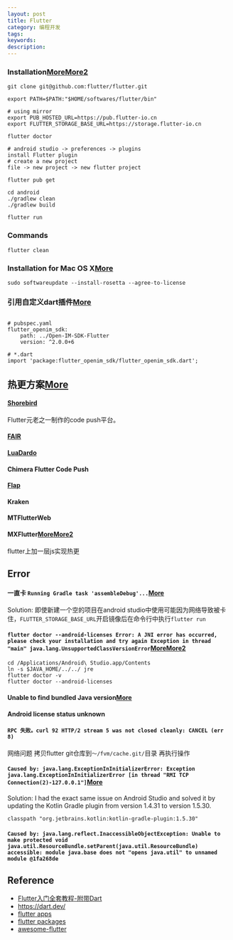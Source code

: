 ```yaml
---
layout: post
title: Flutter
category: 编程开发
tags: 
keywords: 
description: 
---
```



### Installation[More](https://jingyan.baidu.com/article/e75aca855a0403552edac6e2.html)[More2](https://docs.flutter.dev/get-started/install/help#android-setup)


```
git clone git@github.com:flutter/flutter.git

export PATH=$PATH:"$HOME/softwares/flutter/bin"

# using mirror
export PUB_HOSTED_URL=https://pub.flutter-io.cn
export FLUTTER_STORAGE_BASE_URL=https://storage.flutter-io.cn

flutter doctor

# android studio -> preferences -> plugins
install Flutter plugin
# create a new project
file -> new project -> new flutter project

flutter pub get

cd android
./gradlew clean
./gradlew build

flutter run
```

### Commands

```
flutter clean
```

### Installation for Mac OS X[More](https://docs.flutter.dev/get-started/install/macos/mobile-android#configure-android-development)

```
sudo softwareupdate --install-rosetta --agree-to-license
```

### 引用自定义dart插件[More](https://blog.csdn.net/qq_38507328/article/details/106404135)

```

# pubspec.yaml
flutter_openim_sdk:
	path: ../Open-IM-SDK-Flutter
	version: ^2.0.0+6

# *.dart
import 'package:flutter_openim_sdk/flutter_openim_sdk.dart';

```

## 热更方案[More](https://github.com/shaoting0730/Flutter_learn_demo/blob/master/%E5%85%B3%E4%BA%8E%E7%83%AD%E6%9B%B4%E6%96%B0.md)

#### [Shorebird](https://shorebird.dev/)

Flutter元老之一制作的code push平台。

#### [FAIR](https://fair.58.com/)

#### [LuaDardo](https://github.com/arcticfox1919/LuaDardo)

#### Chimera Flutter Code Push
#### [Flap](https://mp.weixin.qq.com/s/wjEvtvexYytzSy5RwqGQyw)
#### Kraken
#### MTFlutterWeb
#### MXFlutter[More](https://github.com/tencent/mxflutter)[More2](https://juejin.cn/post/6844903874180939789)

flutter上加一层js实现热更

## Error

#### 一直卡 `Running Gradle task 'assembleDebug'...`[More](https://blog.csdn.net/qq_43596067/article/details/107710915?spm=1001.2101.3001.6661.1&utm_medium=distribute.pc_relevant_t0.none-task-blog-2%7Edefault%7ECTRLIST%7Edefault-1.pc_relevant_default&depth_1-utm_source=distribute.pc_relevant_t0.none-task-blog-2%7Edefault%7ECTRLIST%7Edefault-1.pc_relevant_default&utm_relevant_index=1)


Solution:
即使新建一个空的项目在android studio中使用可能因为网络导致被卡住，`FLUTTER_STORAGE_BASE_URL`开启镜像后在命令行中执行`flutter run`

#### `flutter doctor --android-licenses Error: A JNI error has occurred, please check your installation and try again Exception in thread "main" java.lang.UnsupportedClassVersionError`[More](https://stackoverflow.com/questions/75328050/flutter-doctor-android-licenses-not-working-due-to-java-lang-unsupportedclassv)[More2](https://stackoverflow.com/questions/51281702/unable-to-find-bundled-java-version-on-flutter/68575967#68575967)

```
cd /Applications/Android\ Studio.app/Contents
ln -s $JAVA_HOME/../../ jre
flutter doctor -v
flutter doctor --android-licenses
```

#### Unable to find bundled Java version[More](https://stackoverflow.com/questions/51281702/unable-to-find-bundled-java-version-on-flutter/68575967#68575967)

#### Android license status unknown[]()

#### `RPC 失败。curl 92 HTTP/2 stream 5 was not closed cleanly: CANCEL (err 8)`

网络问题 拷贝flutter git仓库到`～/fvm/cache.git/`目录 再执行操作

#### `Caused by: java.lang.ExceptionInInitializerError: Exception java.lang.ExceptionInInitializerError [in thread "RMI TCP Connection(2)-127.0.0.1"]`[More](https://stackoverflow.com/questions/66945802/installing-kotlin-jupyter-e-java-lang-noclassdeffounderror-could-not-initiali)

Solution:
I had the exact same issue on Android Studio and solved it by updating the Kotlin Gradle plugin from version 1.4.31 to version 1.5.30.

```
classpath "org.jetbrains.kotlin:kotlin-gradle-plugin:1.5.30"
```

#### `Caused by: java.lang.reflect.InaccessibleObjectException: Unable to make protected void java.util.ResourceBundle.setParent(java.util.ResourceBundle) accessible: module java.base does not "opens java.util" to unnamed module @1fa268de`


## Reference

* [Flutter入门全套教程-附带Dart](https://www.youtube.com/playlist?list=PLjrCqwdSwe7InX9AHY_vEVFM6jyiJv5dK)
* <https://dart.dev/>
* [flutter apps](https://itsallwidgets.com/)
* [flutter packages](https://pub.dev/)
* [awesome-flutter](https://github.com/Solido/awesome-flutter)
